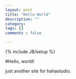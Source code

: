 ```yaml
---
layout: post
title: "Hello World"
description: ""
category: 
tags: []
comments : false

---
```

{% include JB/setup %}

#Hello, world!

just another site for hahastudio.